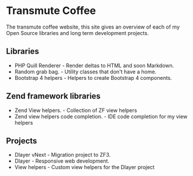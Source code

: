 # Transmute Coffee

The transmute coffee website, this site gives an overview of each of my 
Open Source libraries and long term development projects.

## Libraries

* PHP Quill Renderer - Render deltas to HTML and soon Markdown.
* Random grab bag. - Utility classes that don't have a home.
* Bootstrap 4 helpers - Helpers to create Bootstrap 4 components.

## Zend framework libraries

* Zend View helpers. - Collection of ZF view helpers
* Zend view helpers code completion. - IDE code completion for my view helpers

## Projects

* Dlayer vNext - Migration project to ZF3.
* Dlayer - Responsive web development.
* View helpers - Custom view helpers for the Dlayer project
